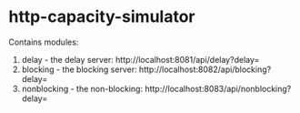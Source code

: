 # http-capacity-simulator

Contains modules:
  1. delay - the delay server: http://localhost:8081/api/delay?delay=<milliseconds> 
  1. blocking - the blocking server: http://localhost:8082/api/blocking?delay=<milliseconds>
  1. nonblocking - the non-blocking: http://localhost:8083/api/nonblocking?delay=<milliseconds>